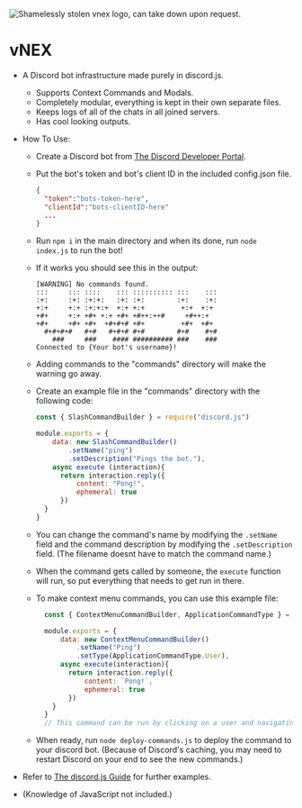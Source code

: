 ![Shamelessly stolen vnex logo, can take down upon request.](https://cdn.discordapp.com/attachments/1142287252446253138/1198826191927382077/vnlogo.png?ex=65c050e5&is=65addbe5&hm=720746000e169d41f4517c4eb89a826d5900b3ff3a886a2c5407a75e856ca50e&)
# vNEX
- A Discord bot infrastructure made purely in discord.js.

  - Supports Context Commands and Modals.
  - Completely modular, everything is kept in their own separate files.
  - Keeps logs of all of the chats in all joined servers.
  - Has cool looking outputs.

- How To Use:
  - Create a Discord bot from [The Discord Developer Portal](https://discord.dev).
  - Put the bot's token and bot's client ID in the included config.json file.

    ```json
    {
      "token":"bots-token-here",
      "clientId":"bots-clientID-here"
      ...
    }
    ```
  - Run `npm i` in the main directory and when its done, run `node index.js` to run the bot!
  - If it works you should see this in the output:
    ```
    [WARNING] No commands found.
    :::     ::: ::::    ::: :::::::::: :::    ::: 
    :+:     :+: :+:+:   :+: :+:        :+:    :+: 
    +:+     +:+ :+:+:+  +:+ +:+         +:+  +:+  
    +#+     +:+ +#+ +:+ +#+ +#++:++#     +#++:+   
    +#+     +#+ +#+  +#+#+# +#+         +#+  +#+  
      #+#+#+#   #+#   #+#+# #+#        #+#    #+# 
        ###     ###    #### ########## ###    ### 
    Connected to {Your bot's username}!
    ```
  - Adding commands to the "commands" directory will make the warning go away.
  - Create an example file in the "commands" directory with the following code:
    ```js
    const { SlashCommandBuilder } = require("discord.js")

    module.exports = {
        data: new SlashCommandBuilder()
            .setName("ping")
            .setDescription("Pings the bot."),
        async execute (interaction){
          return interaction.reply({
              content: "Pong!",
              ephemeral: true
          })
      }
    }
    ```
  - You can change the command's name by modifying the `.setName` field and the command description by modifying the `.setDescription` field. (The filename doesnt have to match the command name.)
  - When the command gets called by someone, the `execute` function will run, so put everything that needs to get run in there.
  - To make context menu commands, you can use this example file:
    ```js
      const { ContextMenuCommandBuilder, ApplicationCommandType } = require("discord.js")

      module.exports = {
          data: new ContextMenuCommandBuilder()
              .setName("Ping")
              .setType(ApplicationCommandType.User),
          async execute(interaction){
            return interaction.reply({
                content: `Pong!`,
                ephemeral: true
            })
        }
      }
      // This command can be run by clicking on a user and navigating to the "Apps" section, for example.
    ```
  - When ready, run `node deploy-commands.js` to deploy the command to your discord bot. (Because of Discord's caching, you may need to restart Discord on your end to see the new commands.)
  
- Refer to [The discord.js Guide](https://discordjs.guide) for further examples.
- (Knowledge of JavaScript not included.)
